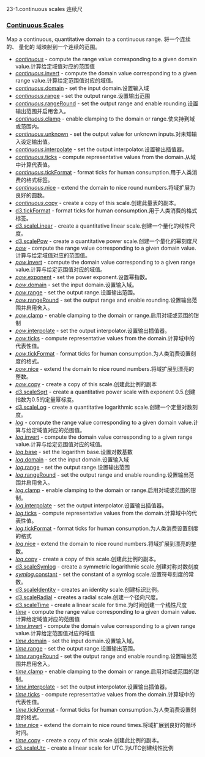 23-1.continuous scales 连续尺

### [](https://github.com/d3/d3/blob/main/API.md#continuous-scales)[Continuous Scales](https://github.com/d3/d3-scale/blob/v4.0.2/README.md#continuous-scales)

Map a continuous, quantitative domain to a continuous range.
将一个连续的、 量化的 域映射到一个连续的范围。

-   [*continuous*](https://github.com/d3/d3-scale/blob/v4.0.2/README.md#_continuous) - compute the range value corresponding to a given domain value.计算给定域值对应的范围值
-   [*continuous*.invert](https://github.com/d3/d3-scale/blob/v4.0.2/README.md#continuous_invert) - compute the domain value corresponding to a given range value.计算给定范围值对应的域值。
-   [*continuous*.domain](https://github.com/d3/d3-scale/blob/v4.0.2/README.md#continuous_domain) - set the input domain.设置输入域
-   [*continuous*.range](https://github.com/d3/d3-scale/blob/v4.0.2/README.md#continuous_range) - set the output range.设置输出范围
-   [*continuous*.rangeRound](https://github.com/d3/d3-scale/blob/v4.0.2/README.md#continuous_rangeRound) - set the output range and enable rounding.设置输出范围并启用舍入。
-   [*continuous*.clamp](https://github.com/d3/d3-scale/blob/v4.0.2/README.md#continuous_clamp) - enable clamping to the domain or range.使夹持到域或范围内。
-   [*continuous*.unknown](https://github.com/d3/d3-scale/blob/v4.0.2/README.md#continuous_unknown) - set the output value for unknown inputs.对未知输入设定输出值。
-   [*continuous*.interpolate](https://github.com/d3/d3-scale/blob/v4.0.2/README.md#continuous_interpolate) - set the output interpolator.设置输出插值器。
-   [*continuous*.ticks](https://github.com/d3/d3-scale/blob/v4.0.2/README.md#continuous_ticks) - compute representative values from the domain.从域中计算代表值。
-   [*continuous*.tickFormat](https://github.com/d3/d3-scale/blob/v4.0.2/README.md#continuous_tickFormat) - format ticks for human consumption.用于人类消费的格式标签。
-   [*continuous*.nice](https://github.com/d3/d3-scale/blob/v4.0.2/README.md#continuous_nice) - extend the domain to nice round numbers.将域扩展为良好的圆数。
-   [*continuous*.copy](https://github.com/d3/d3-scale/blob/v4.0.2/README.md#continuous_copy) - create a copy of this scale.创建此量表的副本。
-   [d3.tickFormat](https://github.com/d3/d3-scale/blob/v4.0.2/README.md#tickFormat) - format ticks for human consumption.用于人类消费的格式标签。
-   [d3.scaleLinear](https://github.com/d3/d3-scale/blob/v4.0.2/README.md#scaleLinear) - create a quantitative linear scale.创建一个量化的线性尺度。
-   [d3.scalePow](https://github.com/d3/d3-scale/blob/v4.0.2/README.md#scalePow) - create a quantitative power scale.创建一个量化的幂刻度尺
-   [*pow*](https://github.com/d3/d3-scale/blob/v4.0.2/README.md#_pow) - compute the range value corresponding to a given domain value.计算与给定域值对应的范围值。
-   [*pow*.invert](https://github.com/d3/d3-scale/blob/v4.0.2/README.md#pow_invert) - compute the domain value corresponding to a given range value.计算与给定范围值对应的域值。
-   [*pow*.exponent](https://github.com/d3/d3-scale/blob/v4.0.2/README.md#pow_exponent) - set the power exponent.设置幂指数。
-   [*pow*.domain](https://github.com/d3/d3-scale/blob/v4.0.2/README.md#pow_domain) - set the input domain.设置输入域。
-   [*pow*.range](https://github.com/d3/d3-scale/blob/v4.0.2/README.md#pow_range) - set the output range.设置输出范围。
-   [*pow*.rangeRound](https://github.com/d3/d3-scale/blob/v4.0.2/README.md#pow_rangeRound) - set the output range and enable rounding.设置输出范围并启用舍入。
-   [*pow*.clamp](https://github.com/d3/d3-scale/blob/v4.0.2/README.md#pow_clamp) - enable clamping to the domain or range.启用对域或范围的钳制
-   [*pow*.interpolate](https://github.com/d3/d3-scale/blob/v4.0.2/README.md#pow_interpolate) - set the output interpolator.设置输出插值器。
-   [*pow*.ticks](https://github.com/d3/d3-scale/blob/v4.0.2/README.md#pow_ticks) - compute representative values from the domain.计算域中的代表性值。
-   [*pow*.tickFormat](https://github.com/d3/d3-scale/blob/v4.0.2/README.md#pow_tickFormat) - format ticks for human consumption.为人类消费设置刻度的格式。
-   [*pow*.nice](https://github.com/d3/d3-scale/blob/v4.0.2/README.md#pow_nice) - extend the domain to nice round numbers.将域扩展到漂亮的整数。
-   [*pow*.copy](https://github.com/d3/d3-scale/blob/v4.0.2/README.md#pow_copy) - create a copy of this scale.创建此比例的副本
-   [d3.scaleSqrt](https://github.com/d3/d3-scale/blob/v4.0.2/README.md#scaleSqrt) - create a quantitative power scale with exponent 0.5.创建指数为0.5的定量幂标度。
-   [d3.scaleLog](https://github.com/d3/d3-scale/blob/v4.0.2/README.md#scaleLog) - create a quantitative logarithmic scale.创建一个定量对数刻度。
-   [*log*](https://github.com/d3/d3-scale/blob/v4.0.2/README.md#_log) - compute the range value corresponding to a given domain value.计算与给定域值对应的范围值。
-   [*log*.invert](https://github.com/d3/d3-scale/blob/v4.0.2/README.md#log_invert) - compute the domain value corresponding to a given range value.计算与给定范围值对应的域值。
-   [*log*.base](https://github.com/d3/d3-scale/blob/v4.0.2/README.md#log_base) - set the logarithm base.设置对数基数
-   [*log*.domain](https://github.com/d3/d3-scale/blob/v4.0.2/README.md#log_domain) - set the input domain.设置输入域
-   [*log*.range](https://github.com/d3/d3-scale/blob/v4.0.2/README.md#log_range) - set the output range.设置输出范围
-   [*log*.rangeRound](https://github.com/d3/d3-scale/blob/v4.0.2/README.md#log_rangeRound) - set the output range and enable rounding.设置输出范围并启用舍入。
-   [*log*.clamp](https://github.com/d3/d3-scale/blob/v4.0.2/README.md#log_clamp) - enable clamping to the domain or range.启用对域或范围的钳制。
-   [*log*.interpolate](https://github.com/d3/d3-scale/blob/v4.0.2/README.md#log_interpolate) - set the output interpolator.设置输出插值器。
-   [*log*.ticks](https://github.com/d3/d3-scale/blob/v4.0.2/README.md#log_ticks) - compute representative values from the domain.计算域中的代表性值。
-   [*log*.tickFormat](https://github.com/d3/d3-scale/blob/v4.0.2/README.md#log_tickFormat) - format ticks for human consumption.为人类消费设置刻度的格式
-   [*log*.nice](https://github.com/d3/d3-scale/blob/v4.0.2/README.md#log_nice) - extend the domain to nice round numbers.将域扩展到漂亮的整数。
-   [*log*.copy](https://github.com/d3/d3-scale/blob/v4.0.2/README.md#log_copy) - create a copy of this scale.创建此比例的副本。
-   [d3.scaleSymlog](https://github.com/d3/d3-scale/blob/v4.0.2/README.md#scaleSymlog) - create a symmetric logarithmic scale.创建对称对数刻度
-   [*symlog*.constant](https://github.com/d3/d3-scale/blob/v4.0.2/README.md#symlog_constant) - set the constant of a symlog scale.设置符号刻度的常数。
-   [d3.scaleIdentity](https://github.com/d3/d3-scale/blob/v4.0.2/README.md#scaleIdentity) - creates an identity scale.创建标识比例。
-   [d3.scaleRadial](https://github.com/d3/d3-scale/blob/v4.0.2/README.md#scaleRadial) - creates a radial scale.创建一个径向尺度。
-   [d3.scaleTime](https://github.com/d3/d3-scale/blob/v4.0.2/README.md#scaleTime) - create a linear scale for time.为时间创建一个线性尺度
-   [*time*](https://github.com/d3/d3-scale/blob/v4.0.2/README.md#_time) - compute the range value corresponding to a given domain value.计算给定域值对应的范围值
-   [*time*.invert](https://github.com/d3/d3-scale/blob/v4.0.2/README.md#time_invert) - compute the domain value corresponding to a given range value.计算给定范围值对应的域值
-   [*time*.domain](https://github.com/d3/d3-scale/blob/v4.0.2/README.md#time_domain) - set the input domain.设置输入域。
-   [*time*.range](https://github.com/d3/d3-scale/blob/v4.0.2/README.md#time_range) - set the output range.设置输出范围。
-   [*time*.rangeRound](https://github.com/d3/d3-scale/blob/v4.0.2/README.md#time_rangeRound) - set the output range and enable rounding.设置输出范围并启用舍入。
-   [*time*.clamp](https://github.com/d3/d3-scale/blob/v4.0.2/README.md#time_clamp) - enable clamping to the domain or range.启用对域或范围的钳制。
-   [*time*.interpolate](https://github.com/d3/d3-scale/blob/v4.0.2/README.md#time_interpolate) - set the output interpolator.设置输出插值器。
-   [*time*.ticks](https://github.com/d3/d3-scale/blob/v4.0.2/README.md#time_ticks) - compute representative values from the domain.计算域中的代表性值。
-   [*time*.tickFormat](https://github.com/d3/d3-scale/blob/v4.0.2/README.md#time_tickFormat) - format ticks for human consumption.为人类消费设置刻度的格式。
-   [*time*.nice](https://github.com/d3/d3-scale/blob/v4.0.2/README.md#time_nice) - extend the domain to nice round times.将域扩展到良好的循环时间。
-   [*time*.copy](https://github.com/d3/d3-scale/blob/v4.0.2/README.md#time_copy) - create a copy of this scale.创建此比例的副本。
-   [d3.scaleUtc](https://github.com/d3/d3-scale/blob/v4.0.2/README.md#scaleUtc) - create a linear scale for UTC.为UTC创建线性比例